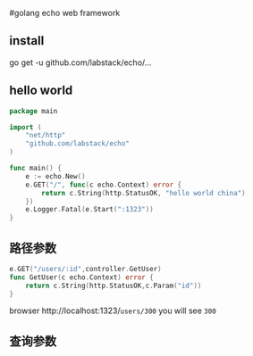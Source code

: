 #golang echo web framework

## install 
go get -u github.com/labstack/echo/...

## hello world
```go
package main

import (
	"net/http"
	"github.com/labstack/echo"
)

func main() {
	e := echo.New()
	e.GET("/", func(c echo.Context) error {
		return c.String(http.StatusOK, "hello world china")
	})
	e.Logger.Fatal(e.Start(":1323"))
}
```

## 路径参数
```go
e.GET("/users/:id",controller.GetUser)
func GetUser(c echo.Context) error {
    return c.String(http.StatusOK,c.Param("id"))
}
``` 
browser http://localhost:1323/`users/300`  you will see `300`

## 查询参数

